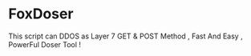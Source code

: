 # FoxDoser
This script can DDOS as Layer 7 GET &amp; POST Method , Fast And Easy , PowerFul Doser Tool !
